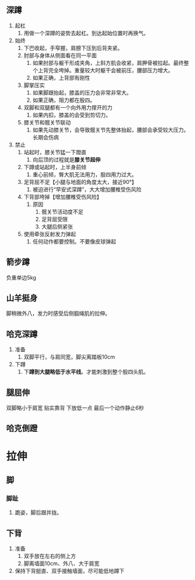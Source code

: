## 深蹲
1. 起杠
	1. 用做一个深蹲的姿势去起杠。到达起始位置时再换气。
2. 始终
	1. 下巴收起，手窄握，肩膀下压到后背夹紧。
	2. 肘部与身体从侧面看在同一平面
		1. 如果肘部与躯干形成夹角，上斜方肌会收紧，肩胛骨被拉起。最终整个上背完全垮掉。重量较大时躯干会被前压，腰部压力增大。
		2. 如果正确，上背部有刚性
	3. 脚掌压实
		1. 如果脚跟抬起，膝盖的压力会非常非常大。
		2. 如果正确，阻力都在股四。
	4. 双脚和双腿都有一个向外用力撑开的力
		1. 如果内扣，膝盖的会受到剪切力。
	5. 膝关节和髋关节联动
		1. 如果先动膝关节，会导致髋关节先整体抬起，腰部会承受较大压力。长期会伤病
3. 禁止
	1. 站起时，膝关节猛一下蹬直
		1. 向后顶的过程就是**膝关节超伸** 
	2. 下蹲或站起时，上半身前倾
		1. 重心前倾，臀大肌无法用力，股四用力过大。
	3. 足背屈不足【小腿与地面的角度太大，接近90°】
		1. 被迫进行“早安式深蹲”，大大增加腰椎受伤风险
	4. 下背部垮掉【增加腰椎受伤风险】
		1. 原因
			1. 髋关节活动度不足
			2. 足背屈受限
			3. 大腿后侧紧张
	5. 使用牵张反射发力弹起
		1. 任何动作都要控制。不要像皮球弹起
## 箭步蹲
负重单边5kg
## 山羊挺身
脚稍微外八，发力时感受后侧腘绳肌的拉伸。
## 哈克深蹲
1. 准备
	1. 双脚平行，与肩同宽，脚尖离踏板10cm
2. 下蹲
	1. 下**蹲到大腿略低于水平线**。才能刺激到整个股四头肌。
## 腿屈伸
双脚略小于肩宽
贴实靠背
下放低一点
最后一个动作静止6秒
## 哈克倒蹬
# 拉伸
## 脚
### 脚趾
1. 跪姿，脚后跟并拢。

## 下背
1. 准备
	1. 双手放在左右的侧上方
	2. 脚离墙面10cm、外八、大于肩宽
2. 保持下背挺直、双手接触墙面，尽可能低地蹲下